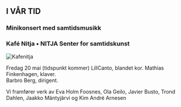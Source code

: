 ## I VÅR TID
### Minikonsert med samtidsmusikk 
### Kafé Nitja • NITJA Senter for samtidskunst

![Kafenitja](https://user-images.githubusercontent.com/55960818/159728786-843412c7-142e-46c0-96aa-0d8c3fa8e0ff.jpg)

Fredag 20 mai (tidspunkt kommer)
LillCanto, blandet kor. 
Mathias Finkenhagen, klaver.  
Barbro Berg, dirigent.

Vi framfører verk av 
Eva Holm Foosnes, Ola Geilo, Javier Busto, Trond Dahlen, 
Jaakko Mäntyjärvi og Kim André Arnesen
